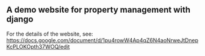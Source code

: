 ## A demo website for property management with django
For the details of the website, see:<rb>
https://docs.google.com/document/d/1pu4rowW4Ap4qZ6N4aoNrweJtDnepKcPLOKOpth37WOQ/edit
